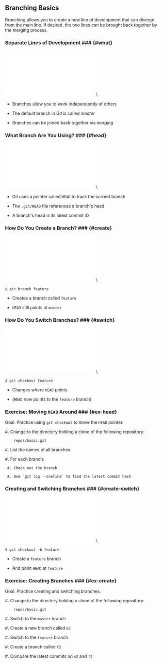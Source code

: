 Branching Basics
----------------

Branching allows you to create a new line of development that can
diverge from the main line.  If desired, the two lines can be brought
back together by the merging process.

### Separate Lines of Development ### {#what}

![](../../diagrams/branches/basic.tex)\
<!-- Placeholder -->

  * Branches allow you to work independently of others

  * The default branch in Git is called *master*

  * Branches can be joined back together via *merging*

### What Branch Are You Using? ### {#head}

![](../../diagrams/branches/head.tex)\
<!-- Placeholder -->

  * Git uses a pointer called `HEAD` to track the current branch

  * The `.git/HEAD` file references a branch's head

  * A branch's head is its latest commit ID

### How Do You Create a Branch? ### {#create}

![](../../diagrams/branches/create.tex)\
<!-- Placeholder -->

~~~ {.shell}
$ git branch feature
~~~

  * Creates a branch called `feature`

  * `HEAD` still points at `master`

### How Do You Switch Branches? ### {#switch}

![](../../diagrams/branches/switch.tex)\
<!-- Placeholder -->

~~~ {.shell}
$ git checkout feature
~~~

  * Changes where `HEAD` points

  * (`HEAD` now points to the `feature` branch)

### Exercise: Moving `HEAD` Around ### {#ex-head}

<div class="notes">

Goal: Practice using `git checkout` to move the `HEAD` pointer.

</div>

  #. Change to the directory holding a clone of the following
     repository:

        repos/basic.git

  #. List the names of all branches

  #. For each branch:

     #. Check out the branch

     #. Use `git log --oneline` to find the latest commit hash

### Creating and Switching Branches ### {#create-switch}

![](../../diagrams/branches/switch.tex)\
<!-- Placeholder -->

~~~ {.shell}
$ git checkout -b feature
~~~

  * Create a `feature` branch

  * And point `HEAD` at `feature`

### Exercise: Creating Branches ### {#ex-create}

<div class="notes">

Goal: Practice creating and switching branches.

</div>

  #. Change to the directory holding a clone of the following
     repository:

        repos/basic.git

  #. Switch to the `master` branch

  #. Create a new branch called `m2`

  #. Switch to the `feature` branch

  #. Create a branch called `f2`

  #. Compare the latest commits on `m2` and `f2`
